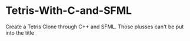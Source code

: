 # Tetris-With-C-and-SFML
Create a Tetris Clone through C++ and SFML. Those plusses can't be put into the title

